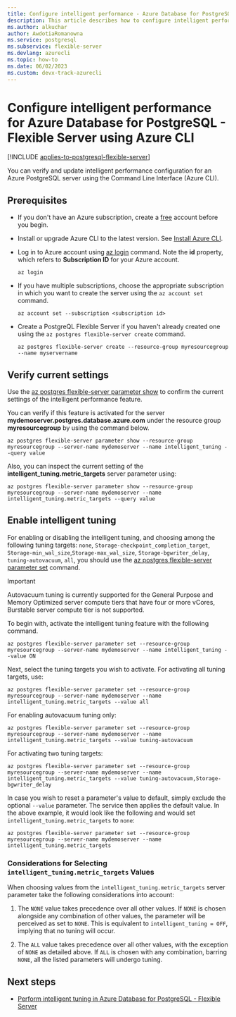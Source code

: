 ```yaml
---
title: Configure intelligent performance - Azure Database for PostgreSQL - Flexible Server
description: This article describes how to configure intelligent performance in Azure Database for PostgreSQL - Flexible Server using the Azure CLI.
ms.author: alkuchar
author: AwdotiaRomanowna
ms.service: postgresql
ms.subservice: flexible-server
ms.devlang: azurecli
ms.topic: how-to
ms.date: 06/02/2023
ms.custom: devx-track-azurecli
---
```


# Configure intelligent performance for Azure Database for PostgreSQL - Flexible Server using Azure CLI

[!INCLUDE [applies-to-postgresql-flexible-server](../includes/applies-to-postgresql-flexible-server.md)]

You can verify and update intelligent performance configuration for an Azure PostgreSQL server using the Command Line Interface (Azure CLI). 

## Prerequisites
- If you don't have an Azure subscription, create a [free](https://azure.microsoft.com/free/) account before you begin.
- Install or upgrade Azure CLI to the latest version. See [Install Azure CLI](/cli/azure/install-azure-cli).
-  Log in to Azure account using [az login](/cli/azure/reference-index#az-login) command. Note the **id** property, which refers to **Subscription ID** for your Azure account.

    ```azurecli
    az login
    ````

- If you have multiple subscriptions, choose the appropriate subscription in which you want to create the server using the ```az account set``` command.

    ```azurecli-interactive
    az account set --subscription <subscription id>
    ```

- Create a PostgreQL Flexible Server if you haven't already created one using the ```az postgres flexible-server create``` command.

    ```azurecli-interactive
    az postgres flexible-server create --resource-group myresourcegroup --name myservername
    ```

## Verify current settings

Use the [az postgres flexible-server parameter show](/cli/azure/postgres/flexible-server/parameter#az-postgres-flexible-server-parameter-show) to confirm the current settings of the intelligent performance feature.

You can verify if this feature is activated for the server **mydemoserver.postgres.database.azure.com** under the resource group **myresourcegroup** by using the command below.

```azurecli-interactive
az postgres flexible-server parameter show --resource-group myresourcegroup --server-name mydemoserver --name intelligent_tuning --query value
```

Also, you can inspect the current setting of the **intelligent_tuning.metric_targets** server parameter using:

```azurecli-interactive
az postgres flexible-server parameter show --resource-group myresourcegroup --server-name mydemoserver --name intelligent_tuning.metric_targets --query value
```

## Enable intelligent tuning

For enabling or disabling the intelligent tuning, and choosing among the following tuning targets: `none`, `Storage-checkpoint_completion_target`, `Storage-min_wal_size`,`Storage-max_wal_size`, `Storage-bgwriter_delay`, `tuning-autovacuum`, `all`, you should use the [az postgres flexible-server parameter set](/cli/azure/postgres/flexible-server/parameter#az-postgres-flexible-server-parameter-set) command. 

> [!IMPORTANT]
> Autovacuum tuning is currently supported for the General Purpose and Memory Optimized server compute tiers that have four or more vCores, Burstable server compute tier is not supported.

To begin with, activate the intelligent tuning feature with the following command.

```azurecli-interactive
az postgres flexible-server parameter set --resource-group myresourcegroup --server-name mydemoserver --name intelligent_tuning --value ON
```

Next, select the tuning targets you wish to activate.
For activating all tuning targets, use:

```azurecli-interactive
az postgres flexible-server parameter set --resource-group myresourcegroup --server-name mydemoserver --name intelligent_tuning.metric_targets --value all
```

For enabling autovacuum tuning only:

```azurecli-interactive
az postgres flexible-server parameter set --resource-group myresourcegroup --server-name mydemoserver --name intelligent_tuning.metric_targets --value tuning-autovacuum
```

For activating two tuning targets:

```azurecli-interactive
az postgres flexible-server parameter set --resource-group myresourcegroup --server-name mydemoserver --name intelligent_tuning.metric_targets --value tuning-autovacuum,Storage-bgwriter_delay
```


In case you wish to reset a parameter's value to default, simply exclude the optional `--value` parameter. The service then applies the default value. In the above example, it would look like the following and would set `intelligent_tuning.metric_targets` to `none`:

```azurecli-interactive
az postgres flexible-server parameter set --resource-group myresourcegroup --server-name mydemoserver --name intelligent_tuning.metric_targets
```

### Considerations for Selecting `intelligent_tuning.metric_targets` Values

When choosing values from the `intelligent_tuning.metric_targets` server parameter take the following considerations into account:

1. The `NONE` value takes precedence over all other values. If `NONE` is chosen alongside any combination of other values, the parameter will be perceived as set to `NONE`. This is equivalent to `intelligent_tuning = OFF`, implying that no tuning will occur.

2. The `ALL` value takes precedence over all other values, with the exception of `NONE` as detailed above. If `ALL` is chosen with any combination, barring `NONE`, all the listed parameters will undergo tuning.


## Next steps

- [Perform intelligent tuning in Azure Database for PostgreSQL - Flexible Server
](concepts-intelligent-tuning.md)
